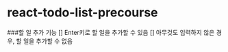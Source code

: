# react-todo-list-precourse

###할 일 추가 기능
[] Enter키로 할 일을 추가할 수 있음
[] 아무것도 입력하지 않은 경우, 할 일을 추가할 수 없음
